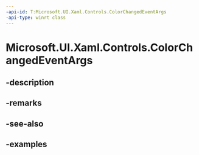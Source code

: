 ```yaml
---
-api-id: T:Microsoft.UI.Xaml.Controls.ColorChangedEventArgs
-api-type: winrt class
---
```


<!-- Class syntax.
public class ColorChangedEventArgs 
-->

# Microsoft.UI.Xaml.Controls.ColorChangedEventArgs

## -description

## -remarks

## -see-also

## -examples

